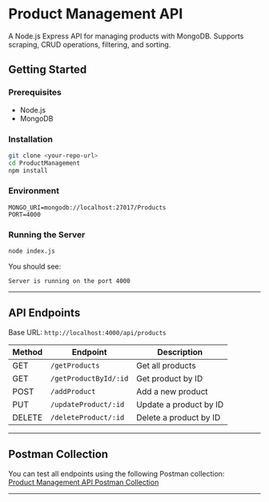 # Product Management API

A Node.js Express API for managing products with MongoDB. Supports scraping, CRUD operations, filtering, and sorting.

## Getting Started

### Prerequisites

- Node.js
- MongoDB

### Installation

```bash
git clone <your-repo-url>
cd ProductManagement
npm install
```

### Environment

```
MONGO_URI=mongodb://localhost:27017/Products
PORT=4000
```

### Running the Server

```bash
node index.js
```

You should see:
```
Server is running on the port 4000
```

---

## API Endpoints

Base URL: `http://localhost:4000/api/products`

| Method | Endpoint                        | Description                |
|--------|---------------------------------|----------------------------|
| GET    | `/getProducts`                  | Get all products           |
| GET    | `/getProductById/:id`           | Get product by ID          |
| POST   | `/addProduct`                   | Add a new product          |
| PUT    | `/updateProduct/:id`            | Update a product by ID     |
| DELETE | `/deleteProduct/:id`            | Delete a product by ID     |

---

## Postman Collection

You can test all endpoints using the following Postman collection:  
[Product Management API Postman Collection](https://www.postman.com/descent-module-saganist-65920185/myworkspace/collection/gj05pkn/product-management?action=share&creator=45800770)

---


